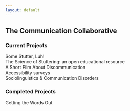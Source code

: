```yaml
---
layout: default
---
```

<h2>The Communication Collaborative</h2>
<h3>Current Projects</h3>
Some Stutter, Luh!<br>
The Science of Stuttering: an open educational resource<br>
A Short Film About Discommunication<br>
Accessibility surveys<br>
Sociolinguistics & Communication Disorders<br>

<h3>Completed Projects</h3>
Getting the Words Out
